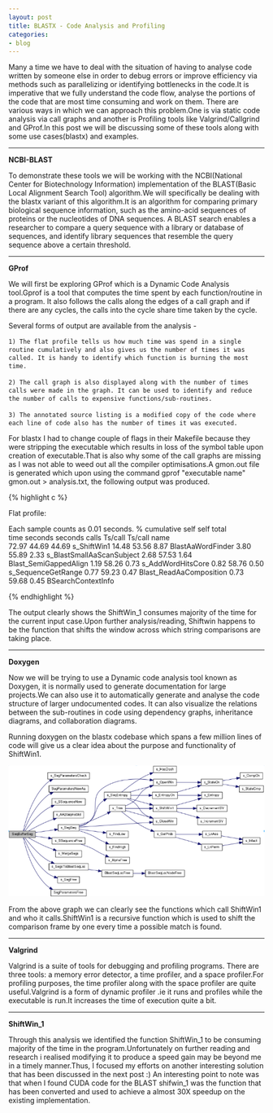 ```yaml
---
layout: post
title: BLASTX - Code Analysis and Profiling
categories:
- blog
---
```


Many a time we have to deal with the situation of having to analyse code written by someone else in order to debug errors or improve efficiency via methods such as parallelizing or identifying bottlenecks in the code.It is imperative that we fully understand the code flow, analyse the portions of the code that are most time consuming and work on them.
There are various ways in which we can approach this problem.One is via static code analysis via call graphs and another is Profiling tools like Valgrind/Callgrind and GProf.In this post we will be discussing some of these tools along with some use cases(blastx) and examples.

---

**NCBI-BLAST**

To demonstrate these tools we will be working with the NCBI(National Center for Biotechnology Information) implementation of the BLAST(Basic Local Alignment Search Tool) algorithm.We will specifically be dealing with the blastx variant of this algorithm.It is an algorithm for comparing primary biological sequence information, such as the amino-acid sequences of proteins or the nucleotides of DNA sequences. A BLAST search enables a researcher to compare a query sequence with a library or database of sequences, and identify library sequences that resemble the query sequence above a certain threshold.

---

**GProf**

We will first be exploring GProf which is a Dynamic Code Analysis tool.Gprof is a tool that computes the time spent by each function/routine in a program. It also follows the calls along the edges of a call graph and if there are any cycles, the calls into the cycle share time taken by the cycle.

Several forms of output are available from the analysis -

	1) The flat profile tells us how much time was spend in a single routine cumulatively and also gives us the number of times it was called. It is handy to identify which function is burning the most time.

	2) The call graph is also displayed along with the number of times calls were made in the graph. It can be used to identify and reduce the number of calls to expensive functions/sub-routines.

	3) The annotated source listing is a modified copy of the code where each line of code also has the number of times it was executed.

For blastx I had to change couple of flags in their Makefile because they were stripping the executable which results in loss of the symbol table upon creation of executable.That is also why some of the call graphs are missing as I was not able to weed out all the compiler optimisations.A gmon.out file is generated which upon using the command gprof "executable name" gmon.out > analysis.txt, the following output was produced.

{% highlight c %}

Flat profile:

Each sample counts as 0.01 seconds.
  %   cumulative   self              self     total           
 time   seconds   seconds    calls  Ts/call  Ts/call  name    
 72.97     44.69    44.69                             s_ShiftWin1
 14.48     53.56     8.87                             BlastAaWordFinder
  3.80     55.89     2.33                             s_BlastSmallAaScanSubject
  2.68     57.53     1.64                             Blast_SemiGappedAlign
  1.19     58.26     0.73                             s_AddWordHitsCore
  0.82     58.76     0.50                             s_SequenceGetRange
  0.77     59.23     0.47                             Blast_ReadAaComposition
  0.73     59.68     0.45                             BSearchContextInfo

{% endhighlight %}

The output clearly shows the ShiftWin_1 consumes majority of the time for the current input case.Upon further analysis/reading, Shiftwin happens to be the function that shifts the window across which string comparisons are taking place.

---

**Doxygen**

Now we will be trying to use a Dynamic code analysis tool known as Doxygen, it is normally used to generate documentation for large projects.We can also use it to automatically generate and analyse the code structure of larger undocumented codes. It can also visualize the relations between the sub-routines in code using dependency graphs, inheritance diagrams, and collaboration diagrams.

Running doxygen on the blastx codebase which spans a few million lines of code will give us a clear idea about the purpose and functionality of ShiftWin1.

![Call graph](/assets/shiftwin.png)



From the above graph we can clearly see the functions which call ShiftWin1 and who it calls.ShiftWin1 is a recursive function which is used to shift the comparison frame by one every time a possible match is found.

---

**Valgrind**

Valgrind is a suite of tools for debugging and profiling programs. There are three tools: a memory error detector, a time profiler, and a space profiler.For profiling purposes, the time profiler along with the space profiler are quite useful.Valgrind is a form of dynamic profiler .ie it runs and profiles while the executable is run.It increases the time of execution quite a bit.

---

**ShiftWin_1**

Through this analysis we identified the function ShiftWin_1 to be consuming majority of the time in the program.Unfortunately on further reading and research i realised modifying it to produce a speed gain may be beyond me in a timely manner.Thus, I focused my efforts on another interesting solution that has been discussed in the next post :)
An interesting point to note was that when I found CUDA code for the BLAST shifwin_1 was the function that has been converted and used to achieve a almost 30X speedup on the existing implementation.




